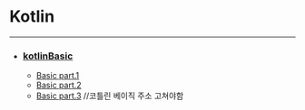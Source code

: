 # Kotlin

---

- ### [kotlinBasic](https://github.com/oxix97/Kotlin/tree/master/Kotlin_In_Action/src/KotlinBasic)
    - [Basic part.1](https://github.com/oxix97/Kotlin/blob/master/Kotlin/src/KotlinBasic/BasicPart.1.md)
    - [Basic part.2](https://github.com/oxix97/Kotlin/blob/master/Kotlin/src/KotlinBasic/BasicPart.2.md)
    - [Basic part.3](https://github.com/oxix97/Kotlin/blob/master/Kotlin/src/KotlinBasic/BasicPart.3.md)
      //코틀린 베이직 주소 고쳐야함